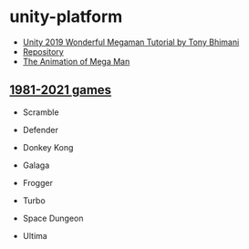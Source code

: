 # unity-platform

- [Unity 2019 Wonderful Megaman Tutorial by Tony Bhimani](https://www.youtube.com/watch?v=pARyrvmz4Bo)
- [Repository](https://github.com/tonybhimani/unity-megaman-tutorials)
- [The Animation of Mega Man](https://www.youtube.com/watch?v=JvWH-3aBymg)

## [1981-2021 games](https://en.wikipedia.org/wiki/1981_in_video_games)

-  Scramble
-  Defender
-  Donkey Kong
-  Galaga
-  Frogger
-  Turbo
-  Space Dungeon

- Ultima 

